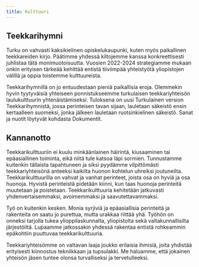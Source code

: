 ```yaml
---
title: Kulttuuri
---
```


## Teekkarihymni

Turku on vahvasti kaksikielinen opiskelukaupunki, kuten myös paikallinen teekkareiden kirjo. Päätimme yhdessä kiltojemme kanssa konkreettisesti juhlistaa tätä monimuotoisuutta. Vuosien 2022-2024 strategiamme mukaan onkin erityisen tärkeää kehittää entistä tiiviimpää yhteistyötä yliopistojen välillä ja oppia toistemme kulttuureista.

Teekkarihymnillä on jo entuudestaan pieniä paikallisia eroja. Olemmekin hyvin tyytyväisiä yhteiseen ponnistukseemme turkulaisen teekkariyhteisön laulukulttuurin yhtenäistämiseksi. Tuloksena on uusi Turkulainen version Teekkarihymnistä, jossa perinteisen tavan sijaan, lauletaan säkeistö ensin kertaalleen suomeksi, jonka jälkeen lauletaan ruotsinkielinen säkeistö. Sanat ja nuotit löytyvät kohdasta Dokumentit.

## Kannanotto

Teekkarikulttuuriin ei kuulu minkäänlainen häirintä, kiusaaminen tai epäasiallinen toiminta, eikä niitä tule katsoa läpi sormien. Tunnustamme kuitenkin tällaista tapahtuneen ja siksi pyydämme vilpittömästi teekkariyhteisönä anteeksi kaikilta huonon kohtelun uhreiksi joutuneilta. Teekkarikulttuurilla on vahvat ja vanhat perinteet, joista osa on hyviä ja osa huonoja. Hyvistä perinteistä pidetään kiinni, kun taas huonoja perinteitä muutetaan ja poistetaan. Teekkarikulttuuria kehitetään jatkuvasti yhdenvertaisemmaksi, avoimemmaksi ja saavutettavammaksi.

Työ on kuitenkin kesken. Monia syrjiviä ja epäasiallisia perinteitä ja rakenteita on saatu jo purettua, mutta urakkaa riittää yhä. Työhön on onneksi tarjolla tukea ylioppilaskunnalta, yliopistolta sekä valtakunnallisilta järjestöiltä. Lupaamme jatkossakin yhdessä rakentaa entistä rohkeammin epäkohtiin puuttuvaa teekkarikulttuuria.

Teekkariyhteisömme on valtavan laaja joukko erilaisia ihmisiä, joita yhdistää erityisesti kiinnostus tekniikkaan ja tupsulakki. Me haluamme, että jokainen yhteisön jäsen tuntee olonsa turvalliseksi ja tervetulleeksi.
